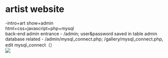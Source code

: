 # artist website  
-intro+art show+admin  
html+css+javascript+php+mysql  
back-end admin entrance - /admin; user&password saved in table admin  
database related - /admin/mysql_connect.php; /gallery/mysql_connect.php, edit mysql_connect（）  
![](https://github.com/harul12138/artist.git/raw/master/image/1.png)


